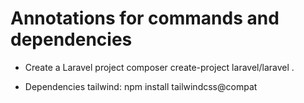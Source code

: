 # Annotations for commands and dependencies

- Create a Laravel project
  composer create-project laravel/laravel .

- Dependencies
  tailwind: npm install tailwindcss@compat